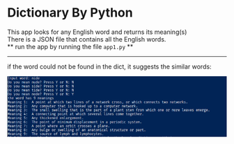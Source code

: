 # Dictionary By Python
This app looks for any English word and returns its meaning(s)  
There is a JSON file that contains all the English words.  
** run the app by running the file `app1.py` **

---
if the word could not be found in the dict, it suggests the similar words:

![alt text](img1.PNG)
